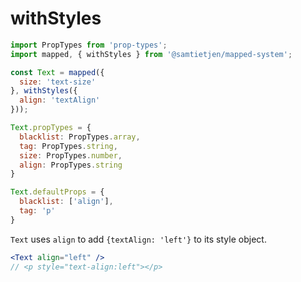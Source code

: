 # withStyles

```js
import PropTypes from 'prop-types';
import mapped, { withStyles } from '@samtietjen/mapped-system';

const Text = mapped({
  size: 'text-size'
}, withStyles({
  align: 'textAlign'
}));

Text.propTypes = {
  blacklist: PropTypes.array,
  tag: PropTypes.string,
  size: PropTypes.number,
  align: PropTypes.string
}

Text.defaultProps = {
  blacklist: ['align'],
  tag: 'p'
}
```

`Text` uses `align` to add `{textAlign: 'left'}` to its style object.

```jsx
<Text align="left" />
// <p style="text-align:left"></p>
```